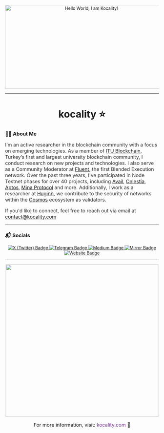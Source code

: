 <!-- Google Fonts Inter Fontu Eklendi -->
<link href="https://fonts.googleapis.com/css?family=Inter" rel="stylesheet" type="text/css">

<div align="center">
  <img src="https://github.com/user-attachments/assets/86b5a0f9-3094-4587-9a40-714ed2ae154f" alt="Hello World, I am Kocality!" width="550" height="275" />
</div>

---

<h1 align="center" style="font-family: 'Inter', sans-serif; font-size: 32px;">kocality ⭐</h1>

<p align="center" style="font-family: 'Inter', sans-serif; font-size: 18px; color: #7D3C98;">
</p>


### :man_technologist: About Me

<p style="font-family: 'Inter', sans-serif; font-size: 16px; color: #333;">
  I’m an active researcher in the blockchain community with a focus on emerging technologies. As a member of 
  <a href="https://x.com/ITUblockchain">ITU Blockchain</a>, Turkey’s first and largest university blockchain community, I conduct research on new projects and technologies. I also serve as a Community Moderator at
  <a href="https://fluent.xyz">Fluent</a>, the first Blended Execution network. Over the past three years, I've participated in Node Testnet phases for over 40 projects, including 
  <a href="https://availproject.org">Avail</a>, 
  <a href="https://celestia.org">Celestia</a>, 
  <a href="https://aptosfoundation.org">Aptos</a>, 
  <a href="https://minaprotocol.com">Mina Protocol</a> and more. Additionally, I work as a researcher at 
  <a href="https://huginn.tech">Huginn</a>, we contribute to the security of networks within the
  <a href="https://cosmos.network/">Cosmos</a> ecosystem as validators.
</p>

<p style="font-family: 'Inter', sans-serif; font-size: 16px; color: #333;">
  If you'd like to connect, feel free to reach out via email at 
  <a href="mailto:contact@kocality.com">contact@kocality.com</a>
</p>

---

### :mailbox_with_mail: Socials

<div align="center">
  <a href="https://x.com/kkocality">
    <img src="https://img.shields.io/badge/X-7D3C98?style=for-the-badge&logo=x&logoColor=white" alt="X (Twitter) Badge"/>
  </a>
  <a href="https://t.me/kocality">
    <img src="https://img.shields.io/badge/Telegram-7D3C98?style=for-the-badge&logo=telegram&logoColor=white" alt="Telegram Badge"/>
  </a>
  <a href="https://kocality.medium.com">
    <img src="https://img.shields.io/badge/Medium-7D3C98?style=for-the-badge&logo=medium&logoColor=white" alt="Medium Badge"/>
  </a>
  <a href="https://mirror.xyz/kocality.eth">
    <img src="https://img.shields.io/badge/Mirror-7D3C98?style=for-the-badge&logo=mirror&logoColor=white" alt="Mirror Badge"/>
  </a>
  <a href="https://kocality.com">
    <img src="https://img.shields.io/badge/Website-7D3C98?style=for-the-badge&logo=internet-explorer&logoColor=white" alt="Website Badge"/>
  </a>
</div>

---

<div align="center">
  <img src="https://media1.giphy.com/media/v1.Y2lkPTc5MGI3NjExeDd2a28wbWJncnJoeDNid2R4d3NkYnBubWRqNDBjMXpkZ216ZHpoOCZlcD12MV9pbnRlcm5hbF9naWZfYnlfaWQmY3Q9Zw/bi6RQ5x3tqoSI/giphy.webp" width="500"/>
</div>


<div align="center">
  <p style="font-family: 'Inter', sans-serif; font-size: 16px;">
    For more information, visit: <a href="https://kocality.com" style="text-decoration: none; color: #7D3C98;">kocality.com </a> 💜
  </p>
</div>
